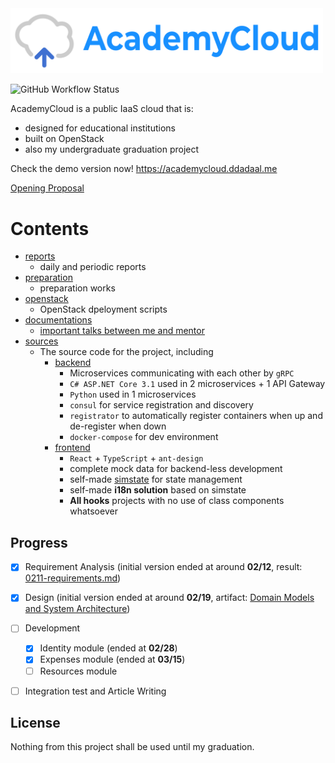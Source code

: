 <img src="sources/frontend/src/assets/logo-horizontal.svg" width="500px"/>

![GitHub Workflow Status](https://img.shields.io/github/workflow/status/ddadaal/AcademyCloud/frontend%20build%20and%20deploy?label=frontend%20build%20and%20deploy&style=flat-square)

AcademyCloud is a public IaaS cloud that is:

- designed for educational institutions
- built on OpenStack
- also my undergraduate graduation project

Check the demo version now! https://academycloud.ddadaal.me

[Opening Proposal](docs/research-proposal.md)

# Contents

- [reports](/reports)
  - daily and periodic reports
- [preparation](/preparation)
  - preparation works
- [openstack](/openstack)
  - OpenStack dpeloyment scripts
- [documentations](/docs)
  - [important talks between me and mentor](docs/important-talks.md)
- [sources](/sources)
  - The source code for the project, including
    - [backend](sources/backend)
      - Microservices communicating with each other by `gRPC`
      - `C# ASP.NET Core 3.1` used in 2 microservices + 1 API Gateway
      - `Python` used in 1 microservices
      - `consul` for service registration and discovery
      - `registrator` to automatically register containers when up and de-register when down
      - `docker-compose` for dev environment 
    - [frontend](sources/frontend)
      - `React` + `TypeScript` + `ant-design`
      - complete mock data for backend-less development
      - self-made [simstate](https://github.com/ddadaal/simstate) for state management
      - self-made **i18n solution** based on simstate
      - **All hooks** projects with no use of class components whatsoever

## Progress

- [x] Requirement Analysis (initial version ended at around **02/12**, result: [0211-requirements.md](docs/requirements/0211-requirements.md))
- [x] Design (initial version ended at around **02/19**, artifact: [Domain Models and System Architecture](docs/architecture))
- [ ] Development 
    - [x] Identity module (ended at **02/28**)
    - [x] Expenses module (ended at **03/15**)
    - [ ] Resources module
- [ ] Integration test and Article Writing


## License

Nothing from this project shall be used until my graduation.
